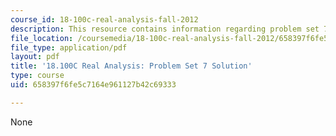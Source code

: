 ```yaml
---
course_id: 18-100c-real-analysis-fall-2012
description: This resource contains information regarding problem set 7 solution.
file_location: /coursemedia/18-100c-real-analysis-fall-2012/658397f6fe5c7164e961127b42c69333_MIT18_100CF12_Prob_Set_7.pdf
file_type: application/pdf
layout: pdf
title: '18.100C Real Analysis: Problem Set 7 Solution'
type: course
uid: 658397f6fe5c7164e961127b42c69333

---
```

None